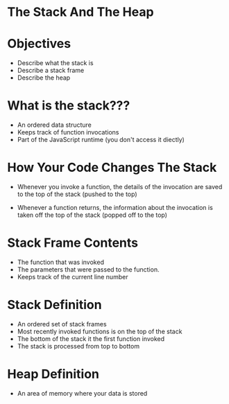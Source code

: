# The Stack And The Heap

# Objectives
* Describe what the stack is
* Describe a stack frame
* Describe the heap

# What is the stack???
* An ordered data structure
* Keeps track of function invocations
* Part of the JavaScript runtime (you don't access it diectly)

# How Your Code Changes The Stack
* Whenever you invoke a function, the details of the invocation are saved to the top of the stack (pushed to the top)

* Whenever a function returns, the information about the invocation is taken off the top of the stack (popped off to the top)

# Stack Frame Contents
* The function that was invoked
* The parameters that were passed to the function.
* Keeps track of the current line number

# Stack Definition
* An ordered set of stack frames
* Most recently invoked functions is on the top of the stack
* The bottom of the stack it the first function invoked
* The stack is processed from top to bottom

# Heap Definition
* An area of memory where your data is stored